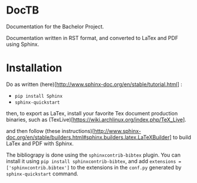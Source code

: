 # DocTB
Documentation for the Bachelor Project.

Documentation written in RST format, and converted to LaTex and PDF using Sphinx.

# Installation

Do as written (here)[http://www.sphinx-doc.org/en/stable/tutorial.html] :

* `pip install Sphinx`
* `sphinx-quickstart`

then, to export as LaTex, install your favorite Tex document production binaries,
such as (TexLive)[https://wiki.archlinux.org/index.php/TeX_Live].

and then follow (these instructions)[http://www.sphinx-doc.org/en/stable/builders.html#sphinx.builders.latex.LaTeXBuilder]
to build LaTex and PDF with Sphinx.

The bibliograpy is done using the `sphinxcontrib-bibtex` plugin. You can install it
using `pip install sphinxcontrib-bibtex`, and add `extensions = ['sphinxcontrib.bibtex']` to the extensions in the `conf.py` generated by `sphinx-quickstart` command.
